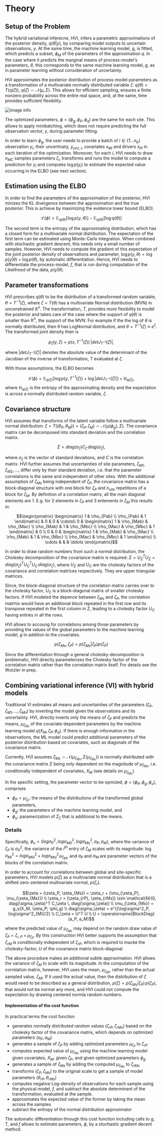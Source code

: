 # Theory

## Setup of the Problem
The hybrid variational inferecne, HVI, infers a parametric approximations of 
the posterior density, $q(\theta|y)$,
by comparing model outputs to uncertain observations, $y$. 
At the same time, the machine learning model, $g$, is fitted, 
which predicts a subset, $\phi_M$ of the parameters of the approximation $q$. 
In the case where it predicts the marginal means of process-model's
parameters, $\theta$, this corresponds to the same machine learning model, $g$,
 as in parameter learning without consideration of uncertainty.

HVI approximates the
posterior distribution of process-model parameters
as a transformation of a multivariate normally distributed variable $\zeta$:
$q(\theta) = T(q(\zeta))$, $q(\zeta) \sim \mathcal{N}(\mu, \Sigma)$.
This allows for efficient sampling, ensures a finite nonzero probability across
the entire real space, and, at the same, time provides sufficient flexibility.

![image info](hybrid_variational_setup.png)

The optimized parameters, $\phi = (\phi_g, \phi_P, \phi_q)$ are the same for each site. 
This allows to apply minibatching, which does not require predicting the 
full observation vector, $y$, during parameter fitting.

In order to learn $\phi_g$, the user needs to provide a batch of $i \in \{1 \ldots n_{b}\}$ observation $y_i$, their uncertinaty, $y_{unc,i}$, covariates $x_{Mi}$ and drivers $x_{Pi}$ in each iteration of the optimization. Moreover, for each $i$, HVI needs to draw $n_{MC}$ samples parameters $\zeta_i$, transforms and runs the model to compute a prediction for $y_i$ and computes $\log p(y_i)$ to estimate the expected value occurring in the ELBO (see next section).

## Estimation using the ELBO

In order to find the parameters of the approximation of the posterior, HVI
minizes the KL divergence between the approximation and the true posterior.
This is achieve by maximizing the evidence lower bound (ELBO).

$$\mathcal{L}(\phi) = \mathbb{E}_{q(\theta)} \left[\log p(y,\theta) \right] - \mathbb{E}_{q(\theta)} \left[\log q(\theta) \right]$$

The second term is the entropy of the approximating distribution, which has a closed form 
for a multivariate normal distribution.
The expectation of the first term can be estimated using Monte-Carlo integration. 
When combined with stochastic gradient descent, this needs only a small number of samples. 
However, HVI needs to compute the gradient of this expectation of the joint posterior 
density of observations and parameter, 
$\log p(y,\theta) = \log p(y|\theta) + \log p(\theta)$, 
by automatic differentiation. Hence, HVI needs to differentiate the process-model, $f$, 
that is run during computation of the Likelihood of the data, $p(y|\theta)$.

## Parameter transformations
HVI prescribes $q(\theta)$ to be the distribution of a transformed random variable, 
$\theta = T^{-1}(\zeta)$, where $\zeta = T(\theta)$ has a multivariate Normal distribution 
(MVN) in unconstrained $\mathbb{R}^n$. The transformation, $T$, provides more flexibility 
to model the posterior and takes care of the case where the support of $q(\theta)$ is 
smaller than $\mathbb{R}^n$, the support of the MVN. For example if the the log of 
$\theta$ is normally distributed, then $\theta$ has LogNormal distribution, and 
$\theta = T^{-1}(\zeta) \equiv e^{\zeta}$. The transformed joint density then is

$$p_\zeta(y,\zeta) = p(x, T^{-1}(\zeta)) \, \left| det J_{T^{-1}}(\zeta)\right|,$$

where $\left| det J_{T^{-1}}(\zeta)\right|$ denotes the absolute value of the determinant of the Jacobian of the inverse of transformation, $T$ evaluated at $\zeta$.

With those assumptions, the ELBO becomes 

$$\mathcal{L}(\phi) = \mathbb{E}_{q(\zeta)} \left[ \log p(y, T^{-1}(\zeta)) + \log \left| det J_{T^{-1}}(\zeta)\right|  \right] + \mathbb{H}_{q(\zeta)},$$
where $\mathbb{H}_{q(\zeta)}$ is the entropy of the approximating density and the expectation is across a normally distributed random variable, $\zeta$. 

## Covariance structure

HVI assumes that transforms of the latent variable follow a multivariate normal distribution: $\zeta = T((\theta_P, \theta_M)) = (\zeta_P, \zeta_M) \sim \mathcal{N}(\mu(\phi_g), \Sigma)$. The covariance matrix can be decomposed into standard deviation and the correlation matrix.

$$\Sigma = diag(\sigma_\zeta) C_\zeta \, diag(\sigma_\zeta),$$

where $\sigma_\zeta$ is the vector of standard deviations, and $C$ is the correlation matrix. HVI further assumes that uncertainties of site parameters, $\zeta_{M1}, \zeta_{M2}, \ldots$, differ only by their standard deviation, i.e. that the parameter correlations is the same and independent of other sites. With the additional assumption of $\zeta_{Ms}$ being independent of $\zeta_P$, the covariance matrix has a block-diagonal structure with one block for $\zeta_P$ and $n_{site}$ repetitions of a block for $\zeta_{M}$. By definition of a correlation matrix, all the main diagonal elements are 1. E.g. for 2 elements in $\zeta_{P}$ and 3 enlements in $\zeta_{M}$ this results in: 

$$\begin{pmatrix}
\begin{matrix} 1 & \rho_{Pab} \\ \rho_{Pab} & 1 \end{matrix} 
& 0 & 0 & \cdots\\ 
0 & 
\begin{matrix} 1 & \rho_{Mab} & \rho_{Mac} \\ \rho_{Mab} & 1 & \rho_{Mbc} \\ \rho_{Mac} & \rho_{Mbc} & 1 \end{matrix} 
& 0
\\
0 & 0 &
\begin{matrix} 1 & \rho_{Mab} & \rho_{Mac} \\ \rho_{Mab} & 1 & \rho_{Mbc} \\ \rho_{Mac} & \rho_{Mbc} & 1 \end{matrix}
\\
\cdots &  & & \ddots
\end{pmatrix}$$

In order to draw random numbers from such a normal distribution, the Cholesky 
decomposition of the covariance matrix is required: $\Sigma = U_{\Sigma}^T U_{\Sigma} = 
diag(\sigma_\zeta)^T U_C^T U_C \, diag(\sigma_\zeta)$, where $U_{\Sigma}$ and $U_C$ are 
the cholesky factors of the covariance and correlation matrices respectively. They are 
upper triangular matrices. 

Since, the block-diagonal structure of the correlation matrix carries over to the cholesky 
factor, $U_C$ is a block-diagonal matrix of smaller cholesky factors. If HVI modeled the 
depence between $\zeta_{Ms}$ and $\zeta_P$, the correlation matrhix would have an 
additional block repeated in the first row and its transpose repeated in the first column 
in $\Sigma$, leading to a cholesky factor $U_C$ having entries in all the rows. 

HVI allows 
to accoung for correlations among those
parameters by providing the values of the global parameters to the machine learning
model, $g$ in addition to the covariates.

$$
p(\zeta_{Ms}, \zeta_P) = p(\zeta_{Ms} | \zeta_P) p(\zeta_P)$$

Since the differentiation through a general cholesky-decomposition is problematic, 
HVI directly parameterizes the Cholesky factor of the correlation matrix rather than the 
correlation matrix itself. For details see the Wutzler in prep.

## Combining variational inference (VI) with hybrid models

Traditional VI estimates all means and uncertainties of the parameters 
$(\zeta_P, \zeta_{M1}, \ldots, \zeta_{Mn} )$ by inverting the model given the observations 
and its uncertainty. HVI, directly inverts only the means of $\zeta_P$ 
and predicts the means, $\mu_{\zeta_{Ms}}$ of the covariate-dependent parameters 
by the machine learning model  $q(X_M, \zeta_P; \phi_q)$. 
If there is enough information in the observations, the ML model could predict additional 
parameters of the posterior distribution based on covariates, such as diagonals of the 
covariance matrix. 

Currently, HVI assumes 
$\zeta_{Ms} \sim \mathcal{N}(\mu_{\zeta_{Ms}}, \Sigma(\mu_{\zeta_{Ms}}))$ 
is normally distributed with the covariance matrix $\Sigma$ being only dependent on the 
magnitude of $\mu_{\zeta_{Ms}}$, i.e. conditionally independent of covariates, $X_M$
(see details on $\mu_{\zeta_{Ms}}$).

In the specific setting, the parameter vector to be opmized, 
$\phi = (\phi_P, \phi_g, \phi_u)$, comprises 
-  $\phi_P = \mu_{\zeta_P}$: the  means of the distributions of the transformed global   
  parameters, 
-  $\phi_g$: the parameters of the machine learning model, and 
-  $\phi_u$: paramerization of $\Sigma_\zeta$ that is additional to the means. 

### Details
Specifically, $\phi_u= (log\sigma^2_P, log\sigma^2_{M0}, log\sigma^2_{M\eta}, a_P, a_M)$, 
where the variance of $\zeta_P$ is $\sigma^2_P$, the variance of the $i^{th}$ entry of 
$\zeta_{M}$ scales with its magnitude: 
$\log \sigma^2_{Mi} = log\sigma^2_{M0i} + log\sigma^2_{M\eta i} \, \mu_{\zeta_{Mi}}$, 
and $a_P$ and $a_M$ are parameter vectors of the blocks of the correlation matrix.

In order to account for correlations between global and site-specific parameters,
HVI models $p(\zeta)$ as a multivariate normal distribution that is a shifted 
zero-zentered multivariate normal, $p(\zeta_r)$. 

$$\zeta = (\zeta_P, \zeta_{Ms}) = \zeta_r + (\mu_{\zeta_P}, \mu_{\zeta_{Ms}})  
\\
\zeta_r = (\zeta_{rP}, \zeta_{rMs})  \sim \mathcal{N}(0, diag(\sigma_\zeta)^T C_\zeta \, diag(\sigma_\zeta))
\\ 
\mu_{\zeta_{Ms}} = g_s(X_M, \zeta_P; \phi_g)
\\
diag(\sigma_\zeta) = e^{(\log\sigma^2_P, \log\sigma^2_{M})/2}
\\
C_\zeta = U^T U
\\
U = \operatorname{BlockDiag}(a_P, a_M)$$

where the predicted value of $\mu_{\zeta_{Ms}}$ may depend on the random draw value of $\zeta_P = \zeta_{r,P} + \mu_{\zeta_P}$. By this construction HVI better supports the assumption that $\zeta_{rM}$ is conditionally independent of $\zeta_{rP}$, which is required to macke the cholesky-factor, $U$ of the covariance matrix block-diagonal.

The above procedure makes an additional subtle approximation. HVI allows the variance of $\zeta_{M}$ to scale with its magnitude. In the computation of the correlation matrix, however, HVI uses the mean, $\mu_{\zeta_{Mi}}$, rather than the actual sampled value, $\zeta_{Mi}$. If it used the actual value, then the distribution of $\zeta$ would need to be described as a general distribution, $p(\zeta) = p(\zeta_{Ms}|\zeta_P) \, p(\zeta_P)$, that would not  be normal any more, and HVI could not compute the expectation by drawing centered normla random numbers.

#### Implementation of the cost function
In practical terms the cost function 
- generates normally distributed random values $(\zeta_{rP}, \zeta_{rMs})$ based on the cholesky factor of the covariance matrix, which depends on optimized parameters $(a_P, a_M)$
- generates a sample of $\zeta_P$ by adding optimized parameters $\mu_{\zeta_P}$ to $\zeta_{rP}$
- computes expected value of $\mu_{\zeta_{Ms}}$ using the machine learning model given covariates, $X_M$, given $\zeta_P$, and given optimized parameters $\phi_g$.
- generates a sample of $\zeta_{Ms}$ by adding the computed $\mu_{\zeta_{Ms}}$ to $\zeta_{rMs}$
- transforms $(\zeta_{P}, \zeta_{Ms})$ to the original scale to get a sample of model parameters $(\theta_{rP}, \theta_{rMs})$
- computes negative Log-density of observations for each sample using the physical model, $f$, and subtract the absolute determinant of the transformation, evaluated at the sample.
- approximates the expected value of the former by taking the mean across the samples
- subtract the entropy of the normal distribution approximator 

The automatic differentiation through this cost function including calls to $g$, T, and $f$ allows to estimate parameters, $\phi$, by a stochastic gradient decent method.

